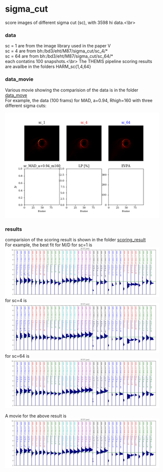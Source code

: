 # sigma_cut
score images of different sigma cut (sc), with 3598 hi data.<\br>

### data
sc = 1 are from the image library used in the paper V </br>
sc = 4 are from bh:/bd3/eht/M87/sigma_cut/sc_4/* </br>
sc = 64 are from bh:/bd3/eht/M87/sigma_cut/sc_64/* </br>
each contatins 100 snapshots.<\br>
The THEMIS pipeline scoring results are availbe in the folders HARM_sc{1,4,64}</br>

### data_movie
Various movie showing the comparision of the data is in the folder [data_move](https://github.com/hungyipu/sigma_cut/tree/master/data_movie)</br>
For example, the data (100 frams) for MAD, a+0.94, Rhigh=160 with three different sigma cuts:

![example](https://github.com/hungyipu/sigma_cut/blob/master/data_movie/mov_sc_sc_MAD_a%2B0.94_m160.gif)

### results
comparision of the scoring result is shown in the folder [scoring_result](https://github.com/hungyipu/sigma_cut/tree/master/compare_result) </br>
For example, the best fit for M/D for sc=1 is
![example](https://github.com/hungyipu/sigma_cut/blob/master/compare_result/sc1_mod.png)
for sc=4 is
![example](https://github.com/hungyipu/sigma_cut/blob/master/compare_result/sc4_mod.png)
for sc=64 is
![example](https://github.com/hungyipu/sigma_cut/blob/master/compare_result/sc64_mod.png)

A movie for the above result is
![example](https://github.com/hungyipu/sigma_cut/blob/master/compare_result/sc64_mod.png)

